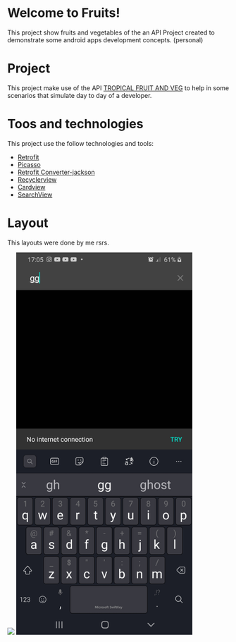 # Welcome to Fruits!
This project show fruits and vegetables of the an  API
Project created to demonstrate some android apps development concepts. (personal)

# Project
This project make use of the  API [TROPICAL FRUIT AND VEG](http://tropicalfruitandveg.com/) to help in some scenarios that simulate day to day of a developer.

# Toos and technologies
This project use the follow technologies and tools:
- [Retrofit](https://square.github.io/retrofit/)
- [Picasso](https://square.github.io/picasso/)
- [Retrofit Converter-jackson](https://github.com/square/retrofit/tree/master/retrofit-converters/jackson)
- [Recyclerview](https://developer.android.com/guide/topics/ui/layout/recyclerview?hl=pt-br)
- [Cardview](https://developer.android.com/guide/topics/ui/layout/cardview?hl=pt-br)
- [SearchView](https://developer.android.com/guide/topics/search/search-dialog)

# Layout
This layouts were done by me rsrs.

<img src="app/src/main/res/screenshot/demo-gif.gif" width="350"> 
<img src="https://github.com/dijoncavalcante/Fruits/blob/main/Screenshot_20210309-170535_Fruits.jpg" width="400">


